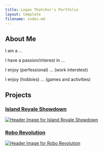 ```yaml
---
title: Logan Thatcher's Portfolio
layout: template
filename: index.md
---
```


## About Me

I am a ...

I have a passion/interest in ...

I enjoy (perfessional) ... (work interstest)

I enjoy (hobbies) ... (games and activities)

## Projects

### [Island Royale Showdown](IslandRoyaleShowdown.md)

[![Header Image for Island Royale Showdown](https://loganthatcher.com/images/IRS/HeaderCapsule.png)](IslandRoyaleShowdown.md)


### [Robo Revolution](RoboRevolution.md)

[![Header Image for Robo Revolution](https://loganthatcher.com/images/RoboRev/Overhead.png)](RoboRevolution.md)

